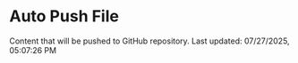 # Auto Push File

Content that will be pushed to GitHub repository.
Last updated: 07/27/2025, 05:07:26 PM